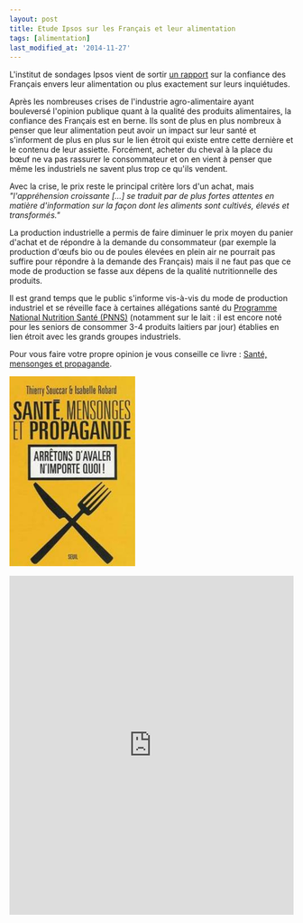 ```yaml
---
layout: post
title: Etude Ipsos sur les Français et leur alimentation
tags: [alimentation]
last_modified_at: '2014-11-27'
---
```


L'institut de sondages Ipsos vient de sortir [un rapport](http://www.ipsos.fr/decrypter-societe/2014-06-24-francais-preoccupes-par-effets-leur-alimentation-sur-leur-sante) sur la confiance des Français envers leur alimentation ou plus exactement sur leurs inquiétudes.

Après les nombreuses crises de l'industrie agro-alimentaire ayant bouleversé l'opinion publique quant à la qualité des produits alimentaires, la confiance des Français est en berne. Ils sont de plus en plus nombreux à penser que leur alimentation peut avoir un impact sur leur santé et s'informent de plus en plus sur le lien étroit qui existe entre cette dernière et le contenu de leur assiette. Forcément, acheter du cheval à la place du bœuf ne va pas rassurer le consommateur et on en vient à penser que même les industriels ne savent plus trop ce qu'ils vendent.

Avec la crise, le prix reste le principal critère lors d'un achat, mais _"l'appréhension croissante [...] se traduit par de plus fortes attentes en matière d'information sur la façon dont les aliments sont cultivés, élevés et transformés."_

La production industrielle a permis de faire diminuer le prix moyen du panier d'achat et de répondre à la demande du consommateur (par exemple la production d'œufs bio ou de poules élevées en plein air ne pourrait pas suffire pour répondre à la demande des Français) mais il ne faut pas que ce mode de production se fasse aux dépens de la qualité nutritionnelle des produits.

Il est grand temps que le public s'informe vis-à-vis du mode de production industriel et se réveille face à certaines allégations santé du [Programme National Nutrition Santé (PNNS)](http://www.mangerbouger.fr/lemag/mode-de-vie/denutrition-deshydratation-les.html) (notamment sur le lait : il est encore noté pour les seniors de consommer 3-4 produits laitiers par jour) établies en lien étroit avec les grands groupes industriels.

Pour vous faire votre propre opinion je vous conseille ce livre : [Santé, mensonges et propagande](http://www.thierrysouccar.com/livre/sante-mensonges-et-propagande-588).

[![Santé, mensonges et propagande](/assets/2014-06-25/Sante-mensonges-et-propagande.jpg)](http://www.thierrysouccar.com/livre/sante-mensonges-et-propagande-588)

<iframe class="scribd_iframe_embed"
        src="https://www.scribd.com/embeds/231139287/content?start_page=1&view_mode=scroll&access_key=key-vMk4Slo1PGKHhxzCcnw3&show_recommendations=false"
        data-auto-height="false" data-aspect-ratio="1.3323485967503692"
        scrolling="no" width="100%" height="600" frameborder="0">
</iframe>
